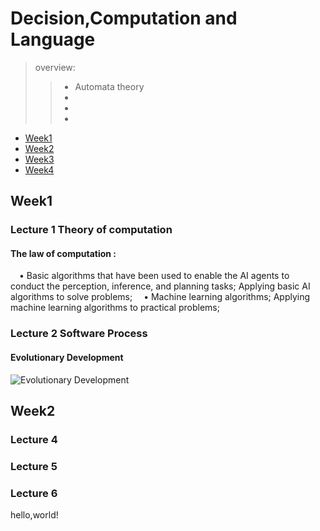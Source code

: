 # Decision,Computation and Language  

> overview:  
>> - Automata theory  
>> - 
>> - 
>> - 


* [Week1](#1)
* [Week2](#2)
* [Week3](#3)
* [Week4](#4)



<h2 id="1">Week1</h2>

### Lecture 1  Theory of computation  
#### The law of computation :
&#8195;• Basic algorithms that have been used to enable the AI agents to conduct the perception, inference, and planning tasks; Applying basic AI algorithms to solve problems;
&#8195;• Machine learning algorithms; Applying machine learning algorithms to practical problems;

### Lecture 2  Software Process  
#### Evolutionary Development  
![Evolutionary Development](https://s1.ax1x.com/2020/10/15/0ohgF1.md.png)  



<h2 id="2">Week2</h2>  

### Lecture 4  

### Lecture 5  

### Lecture 6  
hello,world!  

